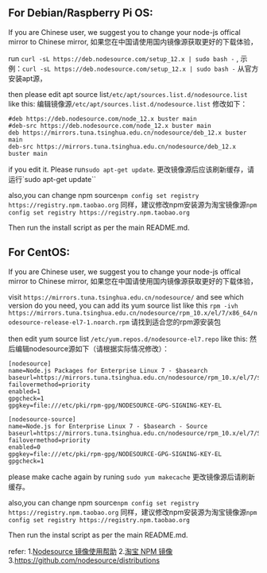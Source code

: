 ## For Debian/Raspberry Pi OS:

If you are Chinese user, we suggest you to change your node-js offical mirror to Chinese mirror,
如果您在中国请使用国内镜像源获取更好的下载体验，

run `curl -sL https://deb.nodesource.com/setup_12.x | sudo bash -` ,
示例：`curl -sL https://deb.nodesource.com/setup_12.x | sudo bash -` 从官方安装apt源，

then please edit apt source list`/etc/apt/sources.list.d/nodesource.list`  like this:
编辑镜像源`/etc/apt/sources.list.d/nodesource.list` 修改如下：
```
#deb https://deb.nodesource.com/node_12.x buster main
#deb-src https://deb.nodesource.com/node_12.x buster main
deb https://mirrors.tuna.tsinghua.edu.cn/nodesource/deb_12.x buster main
deb-src https://mirrors.tuna.tsinghua.edu.cn/nodesource/deb_12.x buster main
```
if you edit it. Please run`sudo apt-get update`.
更改镜像源后应该刷新缓存，请运行`sudo apt-get update``

also,you can change npm source`npm config set registry https://registry.npm.taobao.org`
同样，建议修改npm安装源为淘宝镜像源`npm config set registry https://registry.npm.taobao.org`

Then run the install script as per the main README.md.

## For CentOS:

If you are Chinese user, we suggest you to change your node-js offical mirror to Chinese mirror,
如果您在中国请使用国内镜像源获取更好的下载体验，

visit `https://mirrors.tuna.tsinghua.edu.cn/nodesource/` and see which version do you need,  you can add its yum source list like this `rpm -ivh https://mirrors.tuna.tsinghua.edu.cn/nodesource/rpm_10.x/el/7/x86_64/nodesource-release-el7-1.noarch.rpm`
请找到适合您的rpm源安装包

then edit yum source list `/etc/yum.repos.d/nodesource-el7.repo` like this:
然后编辑nodesource源如下（请根据实际情况修改）：
```
[nodesource]
name=Node.js Packages for Enterprise Linux 7 - $basearch
baseurl=https://mirrors.tuna.tsinghua.edu.cn/nodesource/rpm_10.x/el/7/$basearch
failovermethod=priority
enabled=1
gpgcheck=1
gpgkey=file:///etc/pki/rpm-gpg/NODESOURCE-GPG-SIGNING-KEY-EL

[nodesource-source]
name=Node.js for Enterprise Linux 7 - $basearch - Source
baseurl=https://mirrors.tuna.tsinghua.edu.cn/nodesource/rpm_10.x/el/7/SRPMS
failovermethod=priority
enabled=0
gpgkey=file:///etc/pki/rpm-gpg/NODESOURCE-GPG-SIGNING-KEY-EL
gpgcheck=1
```
please make cache again by runing `sudo yum makecache`
更改镜像源后请刷新缓存。

also,you can change npm source`npm config set registry https://registry.npm.taobao.org`
同样，建议修改npm安装源为淘宝镜像源`npm config set registry https://registry.npm.taobao.org`

Then run the instal script as per the main README.md.


refer:
1.[Nodesource 镜像使用帮助](https://mirror.tuna.tsinghua.edu.cn/help/nodesource/)
2.[淘宝 NPM 镜像](https://developer.aliyun.com/mirror/NPM?from=tnpm)
3.https://github.com/nodesource/distributions

